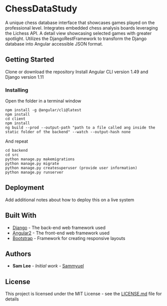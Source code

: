 
# ChessDataStudy

A unique chess database interface that showcases
  games played on the professional level. Integrates embedded chess
  analysis boards leveraging the Lichess API. A detail view showcasing
  selected games with greater spotlight. Utilizes the
  DjangoRestFramework to transform the Django database into Angular
  accessible JSON format.

## Getting Started
Clone or download the repository
Install Angular CLI version 1.49 and Django version 1.11


### Installing

Open the folder in a terminal window
```
npm install -g @angular/cli@latest 
npm install 
cd client
npm install
ng build --prod --output-path "path to a file called ang inside the static folder of the backend" --watch --output-hash none
```

And repeat

```
cd backend
cd src 
python manage.py makemigrations
python manage.py migrate
python manage.py createsuperuser (provide user information)
python manage.py runserver
```


## Deployment

Add additional notes about how to deploy this on a live system

## Built With

* [Django](https://www.djangoproject.com/) - The back-end web framework used
* [Angular2](https://angular.io/docs) - The front-end web framework used
* [Bootstrap](http://getbootstrap.com/docs/4.0/getting-started/introduction/) - Framework for creating responsive layouts


## Authors

* **Sam Lee** - *Initial work* - [Sammyuel](https://github.com/Sammyuel)


## License

This project is licensed under the MIT License - see the [LICENSE.md](LICENSE.md) file for details


